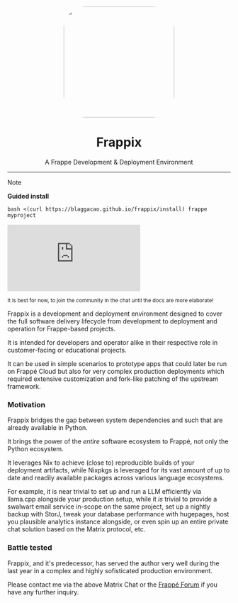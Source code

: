 <div align="center">
  <img src="artwork/logo.svg" width="250" style="border-radius:20%"/>
  <h1>Frappix</h1>
  <p>A Frappe Development & Deployment Environment</span>
</div>

---

> [!NOTE]
>
> **Guided install**
>
> ```shell
> bash <(curl https://blaggacao.github.io/frappix/install) frappe myproject
> ```

[![Chat on Matrix](https://img.shields.io/matrix/frappix:matrix.org?server_fqdn=matrix.org&style=for-the-badge)](https://matrix.to/#/#frappix:matrix.org)

<sub>It is best for now, to join the community in the chat until the docs are more elaborate!</sub>

Frappix is a development and deployment environment designed to cover the full software delivery lifecycle from development to deployment and operation for Frappe-based projects.

It is intended for developers and operator alike in their respective role in customer-facing or educational projects.

It can be used in simple scenarios to prototype apps that could later be run on Frappé Cloud but also for very complex production deployments which required extensive customization and fork-like patching of the upstream framework.

### Motivation

Frappix bridges the gap between system dependencies and such that are already available in Python.

It brings the power of the _entire_ software ecosystem to Frappé, not only the Python ecosystem.

It leverages Nix to achieve (close to) reproducible builds of your deployment artifacts, while Nixpkgs is leveraged for its vast amount of up to date and readily available packages across various language ecosystems.

For example, it is near trivial to set up and run a LLM efficiently via llama.cpp alongside your production setup, while it _is_ trivial to provide a swalwart email service in-scope on the same project, set up a nightly backup with StorJ, tweak your database performance with hugepages, host you plausible analytics instance alongside, or even spin up an entire private chat solution based on the Matrix protocol, etc.

### Battle tested

Frappix, and it's predecessor, has served the author very well during the last year in a complex and highly sofisticated production environment.

Please contact me via the above Matrix Chat or the [Frappé Forum](https://discuss.frappe.io/) if you have any further inquiry.
